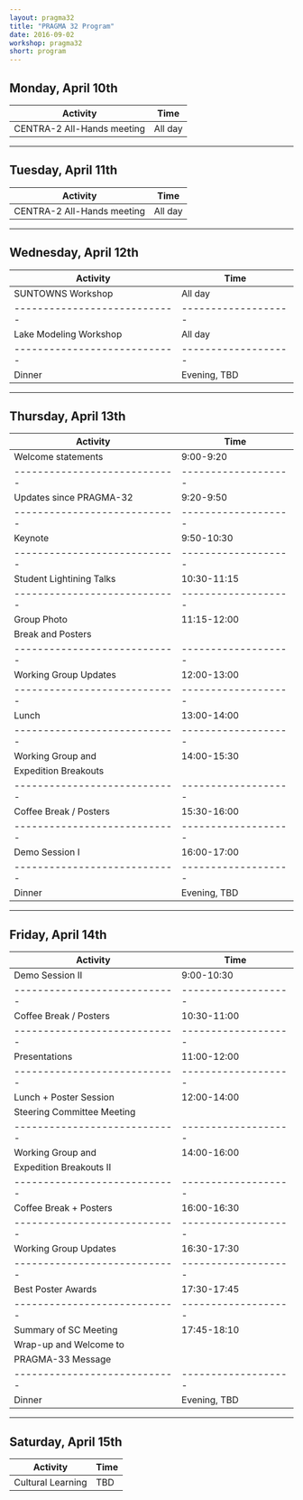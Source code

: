 ```yaml
---
layout: pragma32
title: "PRAGMA 32 Program"
date: 2016-09-02
workshop: pragma32
short: program
---
```



## Monday, April 10th
 
 
Activity                    | Time
----------------------------|-------------------
CENTRA-2 All-Hands meeting  | All day
 
 
---
 
 
## Tuesday, April 11th
 
 
Activity                    | Time
----------------------------|-------------------
CENTRA-2 All-Hands meeting  | All day
 
 
---
 
 
## Wednesday, April 12th
 
 
Activity                    | Time
----------------------------|-------------------
SUNTOWNS Workshop           | All day
----------------------------|-------------------
Lake Modeling Workshop      | All day
----------------------------|-------------------
Dinner                      | Evening, TBD
 
 
---
 
 
## Thursday, April 13th
 
 
Activity                    | Time
----------------------------|-------------------
Welcome statements          | 9:00-9:20
----------------------------|-------------------
Updates since PRAGMA-32     | 9:20-9:50
----------------------------|-------------------
Keynote                     | 9:50-10:30
----------------------------|-------------------
Student Lightining Talks    | 10:30-11:15
----------------------------|-------------------
Group Photo                 | 11:15-12:00
Break and Posters           |
----------------------------|-------------------
Working Group Updates       | 12:00-13:00
----------------------------|-------------------
Lunch                       | 13:00-14:00
----------------------------|-------------------
Working Group and           | 14:00-15:30
Expedition Breakouts        |
----------------------------|-------------------
Coffee Break / Posters      | 15:30-16:00
----------------------------|-------------------
Demo Session I              | 16:00-17:00
----------------------------|-------------------
Dinner                      | Evening, TBD
 
 
---
 
 
## Friday, April 14th
 
 
Activity                    | Time
----------------------------|-------------------
Demo Session II             | 9:00-10:30
----------------------------|-------------------
Coffee Break / Posters      | 10:30-11:00
----------------------------|-------------------
Presentations               | 11:00-12:00
----------------------------|-------------------
Lunch + Poster Session      | 12:00-14:00
Steering Committee Meeting  |
----------------------------|-------------------
Working Group and           | 14:00-16:00
Expedition Breakouts II     |
----------------------------|-------------------
Coffee Break + Posters      | 16:00-16:30
----------------------------|-------------------
Working Group Updates       | 16:30-17:30
----------------------------|-------------------
Best Poster Awards          | 17:30-17:45
----------------------------|-------------------
Summary of SC Meeting       | 17:45-18:10
Wrap-up and Welcome to      |
PRAGMA-33 Message           |
----------------------------|-------------------
Dinner                      | Evening, TBD
 
 
---
 
 
## Saturday, April 15th
 
 
Activity                    | Time
----------------------------|-------------------
Cultural Learning           | TBD


